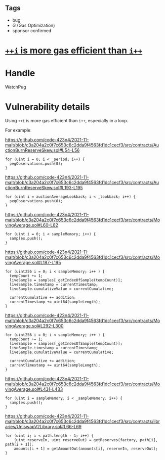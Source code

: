 ## Tags

- bug
- G (Gas Optimization)
- sponsor confirmed

# [`++i` is more gas efficient than `i++`](https://github.com/code-423n4/2021-11-malt-findings/issues/295) 

# Handle

WatchPug


# Vulnerability details

Using `++i` is more gas efficient than `i++`, especially in a loop.

For example:

https://github.com/code-423n4/2021-11-malt/blob/c3a204a2c0f7c653c6c2dda9f4563fd1dc1cecf3/src/contracts/AuctionBurnReserveSkew.sol#L54-L56
```solidity=54
for (uint i = 0; i < _period; i++) {
  pegObservations.push(0);
}
```

https://github.com/code-423n4/2021-11-malt/blob/c3a204a2c0f7c653c6c2dda9f4563fd1dc1cecf3/src/contracts/AuctionBurnReserveSkew.sol#L193-L195
```solidity=193
for (uint i = auctionAverageLookback; i < _lookback; i++) {
  pegObservations.push(0);
}
```

https://github.com/code-423n4/2021-11-malt/blob/c3a204a2c0f7c653c6c2dda9f4563fd1dc1cecf3/src/contracts/MovingAverage.sol#L60-L62
```solidity=60
for (uint i = 0; i < sampleMemory; i++) {
  samples.push();
}
```

https://github.com/code-423n4/2021-11-malt/blob/c3a204a2c0f7c653c6c2dda9f4563fd1dc1cecf3/src/contracts/MovingAverage.sol#L187-L195

```solidity=187
for (uint256 i = 0; i < sampleMemory; i++ ) {
  tempCount += 1;
  liveSample = samples[_getIndexOfSample(tempCount)];
  liveSample.timestamp = currentTimestamp;
  liveSample.cumulativeValue = currentCumulative;

  currentCumulative += addition;
  currentTimestamp += uint64(sampleLength);
}
```

https://github.com/code-423n4/2021-11-malt/blob/c3a204a2c0f7c653c6c2dda9f4563fd1dc1cecf3/src/contracts/MovingAverage.sol#L292-L300
```solidity=292
for (uint256 i = 0; i < sampleMemory; i++ ) {
  tempCount += 1;
  liveSample = samples[_getIndexOfSample(tempCount)];
  liveSample.timestamp = currentTimestamp;
  liveSample.cumulativeValue = currentCumulative;

  currentCumulative += addition;
  currentTimestamp += uint64(sampleLength);
}
```

https://github.com/code-423n4/2021-11-malt/blob/c3a204a2c0f7c653c6c2dda9f4563fd1dc1cecf3/src/contracts/MovingAverage.sol#L431-L433
```solidity=431
for (uint i = sampleMemory; i < _sampleMemory; i++) {
  samples.push();
}
```

https://github.com/code-423n4/2021-11-malt/blob/c3a204a2c0f7c653c6c2dda9f4563fd1dc1cecf3/src/contracts/libraries/UniswapV2Library.sol#L66-L69
```solidity=66
for (uint i; i < path.length - 1; i++) {
    (uint reserveIn, uint reserveOut) = getReserves(factory, path[i], path[i + 1]);
    amounts[i + 1] = getAmountOut(amounts[i], reserveIn, reserveOut);
}
```

